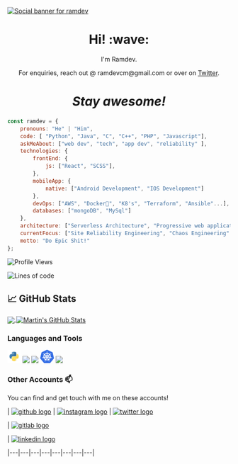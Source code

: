 [![Social banner for ramdev](https://github.com/ramdevcm/ramdevcm/raw/master/assets/header-banner--optimized.svg)](https://ramdevcm.github.io)
<h1 align='center'> Hi! :wave:</h1>
<p align='center'>
I'm Ramdev.
</p>
<p align='center'>For enquiries, reach out @ ramdevcm@gmail.com or over on <a href="https://twitter.com/ramdevcm">Twitter</a>.</p>

<h1 align='center'><i>Stay awesome!</i></h1>


```javascript
const ramdev = {
    pronouns: "He" | "Him",
    code: [ "Python", "Java", "C", "C++", "PHP", "Javascript"],
    askMeAbout: ["web dev", "tech", "app dev", "reliability" ],
    technologies: {
        frontEnd: {
            js: ["React", "SCSS"],
        },
        mobileApp: {
            native: ["Android Development", "IOS Development"]
        },
        devOps: ["AWS", "Docker🐳", "K8's", "Terraform", "Ansible"...],
        databases: ["mongoDB", "MySql"]
    },
    architecture: ["Serverless Architecture", "Progressive web applications", "Single page applications"],
    currentFocus: ["Site Reliability Engineering", "Chaos Engineering" ],
    motto: "Do Epic Shit!"
};
```
![Profile Views](https://visitor-badge.glitch.me/badge?page_id=ramdevcm)

![Lines of code](https://img.shields.io/badge/From%20Hello%20World%20I%27ve%20Written-875711%20lines%20of%20code-blue)

## &#x1f4c8; GitHub Stats

<a href="https://github.com/ramdevcm/ramdevcm">
  <img align="center" src="https://github-readme-stats.vercel.app/api/top-langs/?username=ramdevcm&theme=radical" />
</a>
<a href="https://github.com/ramdevcm/ramdevcm">
  <img align="center" src="https://github-readme-stats.vercel.app/api?username=ramdevcm&show_icons=true&line_height=27&count_private=true&title_color=ffffff&theme=radical" alt="Martin's GitHub Stats" />
</a>



### Languages and Tools 

<code><img height="30" src="https://raw.githubusercontent.com/github/explore/80688e429a7d4ef2fca1e82350fe8e3517d3494d/topics/python/python.png"></code>
<code><img height="30" src="https://avatars.githubusercontent.com/u/2452804?s=200&v=4"></code>
<code><img height="30" src="https://cdn.iconscout.com/icon/free/png-256/kafka-282292.png"></code>
<code><img height="30" src="https://github.com/kubernetes/kubernetes/raw/master/logo/logo.png"></code>
<code><img height="30" src="https://avatars.githubusercontent.com/u/5429470?s=200&v=4"></code>



### Other Accounts 📫

You can find and get touch with me on these accounts!

| [<img src="https://raw.githubusercontent.com/ramdevcm/ramdevcm/master/img/github.png" alt="github logo" width="34">](https://github.com/ramdevcm) 
| [<img src="https://raw.githubusercontent.com/ramdevcm/ramdevcm/master/img/instagram.jpg" alt="instagram logo" width="24">](https://www.instagram.com/ramdev.__/) 
| [<img src="https://raw.githubusercontent.com/ramdevcm/ramdevcm/master/img/twitter.png" alt="twitter logo" width="34">](https://twitter.com/ramdevcm) 

| [<img src="https://raw.githubusercontent.com/ramdevcm/ramdevcm/master/img/gitlab.png" alt="gitlab logo" width="24">](https://gitlab.com/ramdevcm) 

| [<img src="https://raw.githubusercontent.com/ramdevcm/ramdevcm/master/img/linkedin.png" alt="linkedin logo" width="24">](https://linkedin.com/ramdevcm) 


|---|---|---|---|---|---|---|---|

